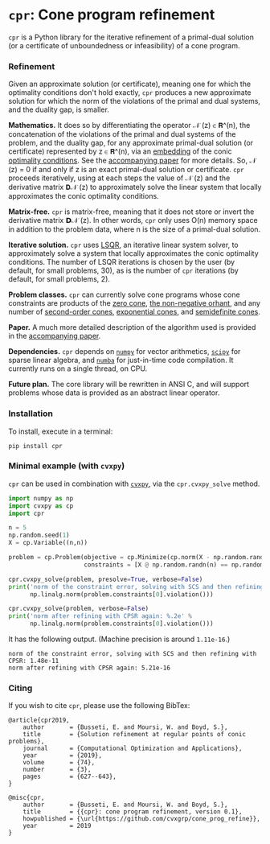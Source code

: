 # `cpr`: Cone program refinement

`cpr` is a Python library 
for the iterative refinement
of a primal-dual solution
(or a certificate of unboundedness or infeasibility)
of a cone program.

### Refinement

Given an approximate solution (or certificate), 
meaning one for which the optimality 
conditions don't hold exactly, 
`cpr` produces a new approximate solution for which 
the norm of the violations of the primal and dual systems, 
and the duality gap, is smaller. 


**Mathematics.**
It does so by differentiating
the operator 𝒩 (z) ∈ 𝗥^(n),
the concatenation of the violations of the 
primal and dual systems of the problem, and the duality gap,
for any approximate primal-dual solution
(or certificate) represented by z ∈ 𝗥^(n),
via an [embedding](https://www.jstor.org/stable/3690376) 
of the conic [optimality conditions](https://arxiv.org/pdf/1312.3039.pdf).
See the [accompanying paper](http://stanford.edu/~boyd/papers/pdf/cone_prog_refine.pdf) for more details.
So, 𝒩 (z) = 0 if and only if z is an exact primal-dual solution
or certificate. 
`cpr` proceeds iteratively, using at each steps the value of 𝒩 (z)
and the derivative matrix 𝗗𝒩 (z) to approximately solve
the linear system that locally approximates the conic optimality conditions. 

**Matrix-free.**
`cpr` is matrix-free, meaning that it does not store or
invert the derivative matrix 𝗗𝒩 (z). 
In other words, `cpr` only uses O(n) memory space
in addition to the problem data, 
where n is the size of a primal-dual solution.

**Iterative solution.**
`cpr` uses [LSQR](http://web.stanford.edu/group/SOL/software/lsqr/),
an iterative linear system solver, to approximately solve a system
that locally approximates the conic optimality conditions. 
The number of LSQR iterations is chosen by the user (by default, for small problems, 30),
as is the number of `cpr` iterations (by default, for small problems, 2). 

**Problem classes.**
`cpr` can currently solve cone programs whose cone constraints are products of 
the [zero cone](https://en.wikipedia.org/wiki/System_of_linear_equations),
[the non-negative orhant](https://en.wikipedia.org/wiki/Linear_programming),
and any number of [second-order cones](https://en.wikipedia.org/wiki/Second-order_cone_programming), 
[exponential cones](https://yalmip.github.io/tutorial/exponentialcone/), 
and [semidefinite cones](https://en.wikipedia.org/wiki/Semidefinite_programming).

**Paper.**
A much more detailed description of the algorithm used is provided
in the [accompanying paper](http://stanford.edu/~boyd/papers/pdf/cone_prog_refine.pdf).

**Dependencies.**
`cpr` depends on [`numpy`](http://www.numpy.org) for vector arithmetics, 
[`scipy`](https://www.scipy.org) for sparse linear algebra,
and [`numba`](https://numba.pydata.org) for just-in-time code compilation.
It currently runs on a single thread, on CPU. 

**Future plan.**
The core library will be rewritten in ANSI C,
and will 
support problems whose data is provided as 
an abstract linear operator.


### Installation
To install, execute in a terminal:

```
pip install cpr
```


### Minimal example (with `cvxpy`)

`cpr` can be used in combination with 
[`cvxpy`](https://www.cvxpy.org),
via the `cpr.cvxpy_solve` method. 

```python
import numpy as np
import cvxpy as cp
import cpr

n = 5
np.random.seed(1)
X = cp.Variable((n,n))

problem = cp.Problem(objective = cp.Minimize(cp.norm(X - np.random.randn(n, n))), 
                     constraints = [X @ np.random.randn(n) == np.random.randn(n)])

cpr.cvxpy_solve(problem, presolve=True, verbose=False)
print('norm of the constraint error, solving with SCS and then refining with CPSR: %.2e' % 
      np.linalg.norm(problem.constraints[0].violation()))

cpr.cvxpy_solve(problem, verbose=False)
print('norm after refining with CPSR again: %.2e' % 
      np.linalg.norm(problem.constraints[0].violation()))
```

It has the following output. (Machine precision is around `1.11e-16`.)

```
norm of the constraint error, solving with SCS and then refining with CPSR: 1.48e-11
norm after refining with CPSR again: 5.21e-16
```

### Citing

If you wish to cite `cpr`, please use the following BibTex:

```
@article{cpr2019,
    author       = {Busseti, E. and Moursi, W. and Boyd, S.},
    title        = {Solution refinement at regular points of conic problems},
    journal      = {Computational Optimization and Applications},
    year         = {2019},
    volume       = {74},
    number       = {3},
    pages        = {627--643},
}

@misc{cpr,
    author       = {Busseti, E. and Moursi, W. and Boyd, S.},
    title        = {{cpr}: cone program refinement, version 0.1},
    howpublished = {\url{https://github.com/cvxgrp/cone_prog_refine}},
    year         = 2019
}
```

